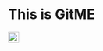 <h1>This is GitME</h1>
<img src="https://cdn.glitch.com/17eaef8d-c248-49b5-81da-45e23cdc0b12%2Ficons8-markdown-24.png?v=1605831028200" width="22px">